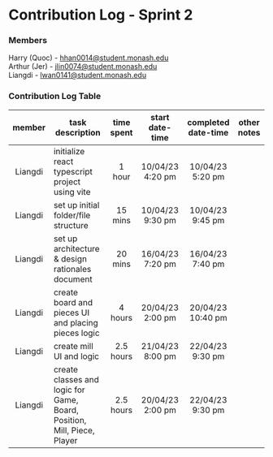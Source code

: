 # Contribution Log - Sprint 2

### Members
Harry (Quoc) - hhan0014@student.monash.edu\
Arthur (Jer) - jlin0074@student.monash.edu\
Liangdi - lwan0141@student.monash.edu

### Contribution Log Table
| member | task description | time spent | start date-time | completed date-time | other notes |
|:------:|------------------|:----------:|:---------------:|:-------------------:|-------------|
| Liangdi | initialize react typescript project using vite | 1 hour | 10/04/23 4:20 pm | 10/04/23 5:20 pm |  |
| Liangdi | set up initial folder/file structure | 15 mins | 10/04/23 9:30 pm | 10/04/23 9:45 pm |  |
| Liangdi | set up architecture & design rationales document | 20 mins | 16/04/23 7:20 pm | 16/04/23 7:40 pm |  |
| Liangdi | create board and pieces UI and placing pieces logic | 4 hours | 20/04/23 2:00 pm | 20/04/23 10:40 pm |  |
| Liangdi | create mill UI and logic | 2.5 hours | 21/04/23 8:00 pm | 22/04/23 9:30 pm |  |
| Liangdi | create classes and logic for Game, Board, Position, Mill, Piece, Player | 2.5 hours | 20/04/23 2:00 pm | 22/04/23 9:30 pm |  |
